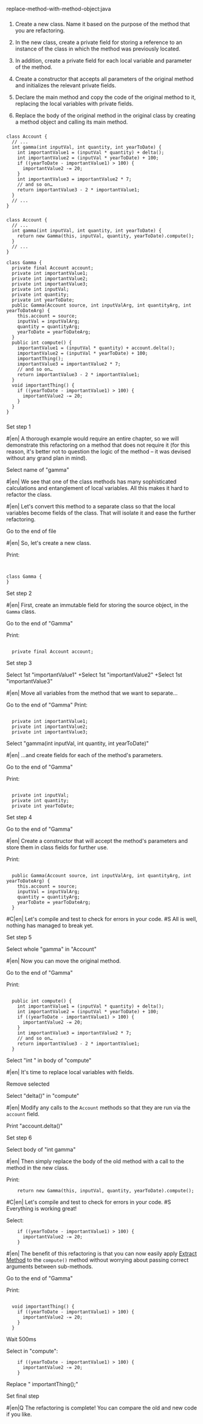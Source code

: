 replace-method-with-method-object:java

###

1. Create a new class. Name it based on the purpose of the method that you are refactoring.



2. In the new class, create a private field for storing a reference to an instance of the class in which the method was previously located.



3. In addition, create a private field for each local variable and parameter of the method.



4. Create a constructor that accepts all parameters of the original method and initializes the relevant private fields.



5. Declare the main method and copy the code of the original method to it, replacing the local variables with private fields.



6. Replace the body of the original method in the original class by creating a method object and calling its main method.





###

```
class Account {
  // ...
  int gamma(int inputVal, int quantity, int yearToDate) {
    int importantValue1 = (inputVal * quantity) + delta();
    int importantValue2 = (inputVal * yearToDate) + 100;
    if ((yearToDate - importantValue1) > 100) {
      importantValue2 -= 20;
    }
    int importantValue3 = importantValue2 * 7;
    // and so on…
    return importantValue3 - 2 * importantValue1;
  }
  // ...
}
```

###

```
class Account {
  // ...
  int gamma(int inputVal, int quantity, int yearToDate) {
    return new Gamma(this, inputVal, quantity, yearToDate).compute();
  }
  // ...
}

class Gamma {
  private final Account account;
  private int importantValue1;
  private int importantValue2;
  private int importantValue3;
  private int inputVal;
  private int quantity;
  private int yearToDate;
  public Gamma(Account source, int inputValArg, int quantityArg, int yearToDateArg) {
    this.account = source;
    inputVal = inputValArg;
    quantity = quantityArg;
    yearToDate = yearToDateArg;
  }
  public int compute() {
    importantValue1 = (inputVal * quantity) + account.delta();
    importantValue2 = (inputVal * yearToDate) + 100;
    importantThing();
    importantValue3 = importantValue2 * 7;
    // and so on…
    return importantValue3 - 2 * importantValue1;
  }
  void importantThing() {
    if ((yearToDate - importantValue1) > 100) {
      importantValue2 -= 20;
    }
  }
}
```

###

Set step 1


#|en| A thorough example would require an entire chapter, so we will demonstrate this refactoring on a method that does not require it (for this reason, it's better not to question the logic of the method – it was devised without any grand plan in mind).


Select name of "gamma"


#|en| We see that one of the class methods has many sophisticated calculations and entanglement of local variables. All this makes it hard to refactor the class.



#|en| Let's convert this method to a separate class so that the local variables become fields of the class. That will isolate it and ease the further refactoring.


Go to the end of file


#|en| So, let's create a new class.


Print:
```


class Gamma {
}
```

Set step 2


#|en| First, create an immutable field for storing the source object, in the `Gamma` class.


Go to the end of "Gamma"

Print:
```

  private final Account account;
```

Set step 3


Select 1st "importantValue1"
+Select 1st "importantValue2"
+Select 1st "importantValue3"


#|en| Move all variables from the method that we want to separate…


Go to the end of "Gamma"
Print:
```

  private int importantValue1;
  private int importantValue2;
  private int importantValue3;
```

Select "gamma(int inputVal, int quantity, int yearToDate)"


#|en| …and create fields for each of the method's parameters.


Go to the end of "Gamma"

Print:
```

  private int inputVal;
  private int quantity;
  private int yearToDate;
```

Set step 4

Go to the end of "Gamma"


#|en| Create a constructor that will accept the method's parameters and store them in class fields for further use.


Print:
```

  public Gamma(Account source, int inputValArg, int quantityArg, int yearToDateArg) {
    this.account = source;
    inputVal = inputValArg;
    quantity = quantityArg;
    yearToDate = yearToDateArg;
  }
```


#C|en| Let's compile and test to check for errors in your code.
#S All is well, nothing has managed to break yet.


Set step 5

Select whole "gamma" in "Account"


#|en| Now you can move the original method.


Go to the end of "Gamma"

Print:
```

  public int compute() {
    int importantValue1 = (inputVal * quantity) + delta();
    int importantValue2 = (inputVal * yearToDate) + 100;
    if ((yearToDate - importantValue1) > 100) {
      importantValue2 -= 20;
    }
    int importantValue3 = importantValue2 * 7;
    // and so on…
    return importantValue3 - 2 * importantValue1;
  }
```

Select "int " in body of "compute"


#|en| It's time to replace local variables with fields.


Remove selected

Select "delta()" in "compute"


#|en| Modify any calls to the `Account` methods so that they are run via the `account` field.


Print "account.delta()"

Set step 6

Select body of "int gamma"


#|en| Then simply replace the body of the old method with a call to the method in the new class.


Print:
```
    return new Gamma(this, inputVal, quantity, yearToDate).compute();
```


#C|en| Let's compile and test to check for errors in your code.
#S Everything is working great!


Select:
```
    if ((yearToDate - importantValue1) > 100) {
      importantValue2 -= 20;
    }
```


#|en| The benefit of this refactoring is that you can now easily apply <a href="/extract-method">Extract Method</a> to the `compute()` method without worrying about passing correct arguments between sub-methods.


Go to the end of "Gamma"

Print:
```

  void importantThing() {
    if ((yearToDate - importantValue1) > 100) {
      importantValue2 -= 20;
    }
  }
```

Wait 500ms

Select in "compute":
```
    if ((yearToDate - importantValue1) > 100) {
      importantValue2 -= 20;
    }
```

Replace "    importantThing();"

Set final step


#|en|Q The refactoring is complete! You can compare the old and new code if you like.
